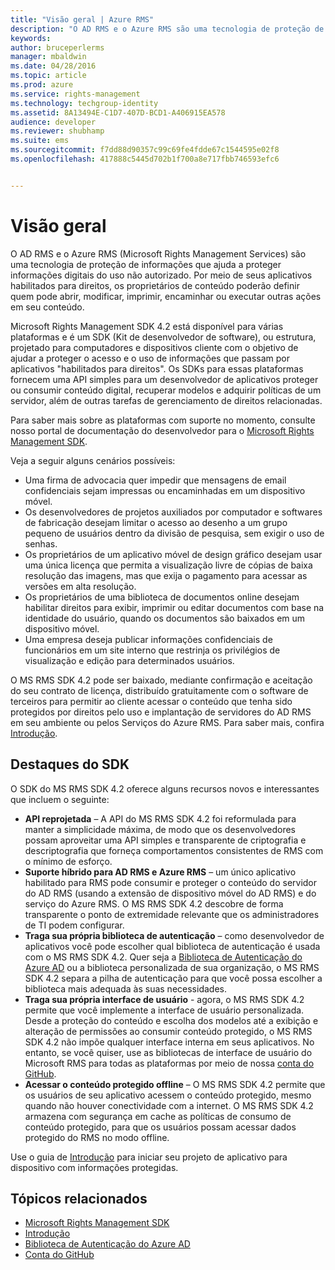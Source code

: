 ```yaml
---
title: "Visão geral | Azure RMS"
description: "O AD RMS e o Azure RMS são uma tecnologia de proteção de informações que ajuda a proteger informações digitais do uso não autorizado."
keywords: 
author: bruceperlerms
manager: mbaldwin
ms.date: 04/28/2016
ms.topic: article
ms.prod: azure
ms.service: rights-management
ms.technology: techgroup-identity
ms.assetid: 8A13494E-C1D7-407D-BCD1-A406915EA578
audience: developer
ms.reviewer: shubhamp
ms.suite: ems
ms.sourcegitcommit: f7dd88d90357c99c69fe4fdde67c1544595e02f8
ms.openlocfilehash: 417888c5445d702b1f700a8e717fbb746593efc6


---
```


# Visão geral


O AD RMS e o Azure RMS (Microsoft Rights Management Services) são uma tecnologia de proteção de informações que ajuda a proteger informações digitais do uso não autorizado. Por meio de seus aplicativos habilitados para direitos, os proprietários de conteúdo poderão definir quem pode abrir, modificar, imprimir, encaminhar ou executar outras ações em seu conteúdo.

Microsoft Rights Management SDK 4.2 está disponível para várias plataformas e é um SDK (Kit de desenvolvedor de software), ou estrutura, projetado para computadores e dispositivos cliente com o objetivo de ajudar a proteger o acesso e o uso de informações que passam por aplicativos "habilitados para direitos". Os SDKs para essas plataformas fornecem uma API simples para um desenvolvedor de aplicativos proteger ou consumir conteúdo digital, recuperar modelos e adquirir políticas de um servidor, além de outras tarefas de gerenciamento de direitos relacionadas.

Para saber mais sobre as plataformas com suporte no momento, consulte nosso portal de documentação do desenvolvedor para o [Microsoft Rights Management SDK](active-directory-rights-management-services-multi-platform-thin-client-sdk-portal.md).

Veja a seguir alguns cenários possíveis:

-   Uma firma de advocacia quer impedir que mensagens de email confidenciais sejam impressas ou encaminhadas em um dispositivo móvel.
-   Os desenvolvedores de projetos auxiliados por computador e softwares de fabricação desejam limitar o acesso ao desenho a um grupo pequeno de usuários dentro da divisão de pesquisa, sem exigir o uso de senhas.
-   Os proprietários de um aplicativo móvel de design gráfico desejam usar uma única licença que permita a visualização livre de cópias de baixa resolução das imagens, mas que exija o pagamento para acessar as versões em alta resolução.
-   Os proprietários de uma biblioteca de documentos online desejam habilitar direitos para exibir, imprimir ou editar documentos com base na identidade do usuário, quando os documentos são baixados em um dispositivo móvel.
-   Uma empresa deseja publicar informações confidenciais de funcionários em um site interno que restrinja os privilégios de visualização e edição para determinados usuários.

O MS RMS SDK 4.2 pode ser baixado, mediante confirmação e aceitação do seu contrato de licença, distribuído gratuitamente com o software de terceiros para permitir ao cliente acessar o conteúdo que tenha sido protegidos por direitos pelo uso e implantação de servidores do AD RMS em seu ambiente ou pelos Serviços do Azure RMS. Para saber mais, confira [Introdução](get-started.md).

## Destaques do SDK


O SDK do MS RMS SDK 4.2 oferece alguns recursos novos e interessantes que incluem o seguinte:

-   **API reprojetada** – A API do MS RMS SDK 4.2 foi reformulada para manter a simplicidade máxima, de modo que os desenvolvedores possam aproveitar uma API simples e transparente de criptografia e descriptografia que forneça comportamentos consistentes de RMS com o mínimo de esforço.
-   **Suporte híbrido para AD RMS e Azure RMS** – um único aplicativo habilitado para RMS pode consumir e proteger o conteúdo do servidor do AD RMS (usando a extensão de dispositivo móvel do AD RMS) e do serviço do Azure RMS. O MS RMS SDK 4.2 descobre de forma transparente o ponto de extremidade relevante que os administradores de TI podem configurar.
-   **Traga sua própria biblioteca de autenticação** – como desenvolvedor de aplicativos você pode escolher qual biblioteca de autenticação é usada com o MS RMS SDK 4.2. Quer seja a [Biblioteca de Autenticação do Azure AD](https://msdn.microsoft.com/library/jj573266.aspx) ou a biblioteca personalizada de sua organização, o MS RMS SDK 4.2 separa a pilha de autenticação para que você possa escolher a biblioteca mais adequada às suas necessidades.
-   **Traga sua própria interface de usuário** - agora, o MS RMS SDK 4.2 permite que você implemente a interface de usuário personalizada. Desde a proteção do conteúdo e escolha dos modelos até a exibição e alteração de permissões ao consumir conteúdo protegido, o MS RMS SDK 4.2 não impõe qualquer interface interna em seus aplicativos. No entanto, se você quiser, use as bibliotecas de interface de usuário do Microsoft RMS para todas as plataformas por meio de nossa [conta do GitHub](https://github.com/AzureAD/).
-   **Acessar o conteúdo protegido offline** – O MS RMS SDK 4.2 permite que os usuários de seu aplicativo acessem o conteúdo protegido, mesmo quando não houver conectividade com a internet. O MS RMS SDK 4.2 armazena com segurança em cache as políticas de consumo de conteúdo protegido, para que os usuários possam acessar dados protegido do RMS no modo offline.

Use o guia de [Introdução](get-started.md) para iniciar seu projeto de aplicativo para dispositivo com informações protegidas.

## Tópicos relacionados

* [Microsoft Rights Management SDK](active-directory-rights-management-services-multi-platform-thin-client-sdk-portal.md)
* [Introdução](get-started.md)
* [Biblioteca de Autenticação do Azure AD](https://msdn.microsoft.com/en-us/library/jj573266.aspx)
* [Conta do GitHub](https://github.com/AzureAD/)
 

 






<!--HONumber=Jun16_HO4-->


